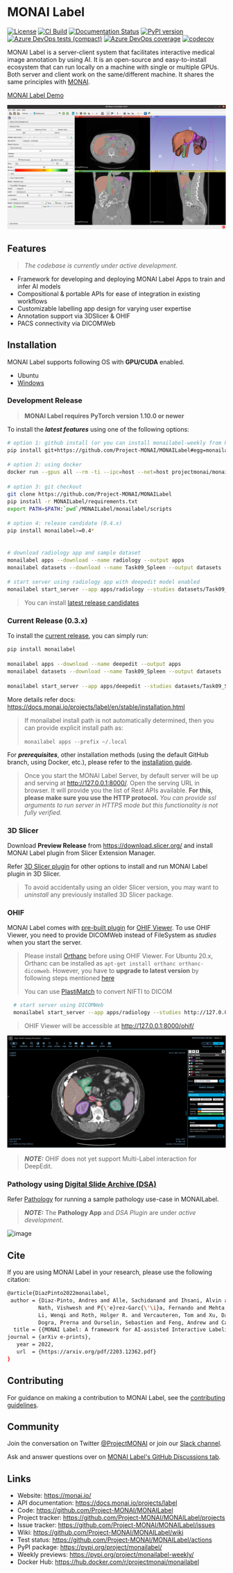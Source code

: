 # MONAI Label

[![License](https://img.shields.io/badge/license-Apache%202.0-green.svg)](https://opensource.org/licenses/Apache-2.0)
[![CI Build](https://github.com/Project-MONAI/MONAILabel/workflows/build/badge.svg?branch=main)](https://github.com/Project-MONAI/MONAILabel/commits/main)
[![Documentation Status](https://readthedocs.org/projects/monailabel/badge/?version=latest)](https://docs.monai.io/projects/label/en/latest/?badge=latest)
[![PyPI version](https://badge.fury.io/py/monailabel.svg)](https://badge.fury.io/py/monailabel)
[![Azure DevOps tests (compact)](https://img.shields.io/azure-devops/tests/projectmonai/monai-label/10?compact_message)](https://dev.azure.com/projectmonai/monai-label/_test/analytics?definitionId=10&contextType=build)
[![Azure DevOps coverage](https://img.shields.io/azure-devops/coverage/projectmonai/monai-label/10)](https://dev.azure.com/projectmonai/monai-label/_build?definitionId=10)
[![codecov](https://codecov.io/gh/Project-MONAI/MONAILabel/branch/main/graph/badge.svg)](https://codecov.io/gh/Project-MONAI/MONAILabel)

MONAI Label is a server-client system that facilitates interactive medical image annotation by using AI. It is an
open-source and easy-to-install ecosystem that can run locally on a machine with single or multiple GPUs. Both server
and client work on the same/different machine. It shares the same principles
with [MONAI](https://github.com/Project-MONAI).

[MONAI Label Demo](https://youtu.be/o8HipCgSZIw?t=1319)

![DEMO](https://raw.githubusercontent.com/Project-MONAI/MONAILabel/main/docs/images/demo.png)

## Features

> _The codebase is currently under active development._

- Framework for developing and deploying MONAI Label Apps to train and infer AI models
- Compositional & portable APIs for ease of integration in existing workflows
- Customizable labelling app design for varying user expertise
- Annotation support via 3DSlicer & OHIF
- PACS connectivity via DICOMWeb

## Installation

MONAI Label supports following OS with **GPU/CUDA** enabled.

- Ubuntu
- [Windows](https://docs.monai.io/projects/label/en/latest/installation.html#windows)

### Development Release

> **MONAI Label requires PyTorch version 1.10.0 or newer**

To install the _**latest features**_ using one of the following options:
```bash
# option 1: github install (or you can install monailabel-weekly from PyPI)
pip install git+https://github.com/Project-MONAI/MONAILabel#egg=monailabel

# option 2: using docker
docker run --gpus all --rm -ti --ipc=host --net=host projectmonai/monailabel:latest

# option 3: git checkout
git clone https://github.com/Project-MONAI/MONAILabel
pip install -r MONAILabel/requirements.txt
export PATH=$PATH:`pwd`/MONAILabel/monailabel/scripts

# option 4: release candidate (0.4.x)
pip install monailabel>=0.4*


# download radiology app and sample dataset
monailabel apps --download --name radiology --output apps
monailabel datasets --download --name Task09_Spleen --output datasets

# start server using radiology app with deepedit model enabled
monailabel start_server --app apps/radiology --studies datasets/Task09_Spleen/imagesTr --conf models deepedit
```

> You can install [latest release candidates](https://pypi.org/project/monailabel/#history)

### Current Release (0.3.x)

To install the [current release](https://pypi.org/project/monailabel/), you can simply run:

```bash
pip install monailabel

monailabel apps --download --name deepedit --output apps
monailabel datasets --download --name Task09_Spleen --output datasets

monailabel start_server --app apps/deepedit --studies datasets/Task09_Spleen/imagesTr
```

More details refer docs: https://docs.monai.io/projects/label/en/stable/installation.html



> If monailabel install path is not automatically determined, then you can provide explicit install path as:
>
> `monailabel apps --prefix ~/.local`

For **_prerequisites_**, other installation methods (using the default GitHub branch, using Docker, etc.), please refer
to the [installation guide](https://docs.monai.io/projects/label/en/latest/installation.html).

> Once you start the MONAI Label Server, by default server will be up and serving at http://127.0.0.1:8000/. Open the serving URL in browser. It will provide you the list of Rest APIs available. **For this, please make sure you use the HTTP protocol.** _You can provide ssl arguments to run server in HTTPS mode but this functionality is not fully verified._

### 3D Slicer

Download **Preview Release** from https://download.slicer.org/ and install MONAI Label plugin from Slicer Extension
Manager.

Refer [3D Slicer plugin](plugins/slicer) for other options to install and run MONAI Label plugin in 3D Slicer.
> To avoid accidentally using an older Slicer version, you may want to _uninstall_ any previously installed 3D Slicer package.

### OHIF

MONAI Label comes with [pre-built plugin](plugins/ohif) for [OHIF Viewer](https://github.com/OHIF/Viewers). To use OHIF
Viewer, you need to provide DICOMWeb instead of FileSystem as _studies_ when you start the server.
> Please install [Orthanc](https://www.orthanc-server.com/download.php) before using OHIF Viewer.
> For Ubuntu 20.x, Orthanc can be installed as `apt-get install orthanc orthanc-dicomweb`. However, you have to **upgrade to latest version** by following steps mentioned [here](https://book.orthanc-server.com/users/debian-packages.html#replacing-the-package-from-the-service-by-the-lsb-binaries)
>
> You can use [PlastiMatch](https://plastimatch.org/plastimatch.html#plastimatch-convert) to convert NIFTI to DICOM

```bash
  # start server using DICOMWeb
  monailabel start_server --app apps/radiology --studies http://127.0.0.1:8042/dicom-web
```

> OHIF Viewer will be accessible at http://127.0.0.1:8000/ohif/

![OHIF](https://raw.githubusercontent.com/Project-MONAI/MONAILabel/main/docs/images/ohif.png)

> **_NOTE:_** OHIF does not yet support Multi-Label interaction for DeepEdit.

### Pathology using [Digital Slide Archive (DSA)](https://digitalslidearchive.github.io/digital_slide_archive/)

Refer [Pathology](sample-apps/pathology) for running a sample pathology use-case in MONAILabel.
> **_NOTE:_** The **Pathology App** and *DSA Plugin* are under *active development*.

![image](https://user-images.githubusercontent.com/7339051/157100606-a281e038-5923-43a8-bb82-8fccae51fcff.png)

## Cite

If you are using MONAI Label in your research, please use the following citation:

  ```bash
@article{DiazPinto2022monailabel,
   author = {Diaz-Pinto, Andres and Alle, Sachidanand and Ihsani, Alvin and Asad, Muhammad and
            Nath, Vishwesh and P{\'e}rez-Garc{\'\i}a, Fernando and Mehta, Pritesh and
            Li, Wenqi and Roth, Holger R. and Vercauteren, Tom and Xu, Daguang and
            Dogra, Prerna and Ourselin, Sebastien and Feng, Andrew and Cardoso, M. Jorge},
    title = {{MONAI Label: A framework for AI-assisted Interactive Labeling of 3D Medical Images}},
  journal = {arXiv e-prints},
     year = 2022,
     url  = {https://arxiv.org/pdf/2203.12362.pdf}
}
  ```

## Contributing

For guidance on making a contribution to MONAI Label, see the [contributing guidelines](CONTRIBUTING.md).

## Community

Join the conversation on Twitter [@ProjectMONAI](https://twitter.com/ProjectMONAI) or join
our [Slack channel](https://projectmonai.slack.com/archives/C031QRE0M1C).

Ask and answer questions over
on [MONAI Label's GitHub Discussions tab](https://github.com/Project-MONAI/MONAILabel/discussions).

## Links

- Website: https://monai.io/
- API documentation: https://docs.monai.io/projects/label
- Code: https://github.com/Project-MONAI/MONAILabel
- Project tracker: https://github.com/Project-MONAI/MONAILabel/projects
- Issue tracker: https://github.com/Project-MONAI/MONAILabel/issues
- Wiki: https://github.com/Project-MONAI/MONAILabel/wiki
- Test status: https://github.com/Project-MONAI/MONAILabel/actions
- PyPI package: https://pypi.org/project/monailabel/
- Weekly previews: https://pypi.org/project/monailabel-weekly/
- Docker Hub: https://hub.docker.com/r/projectmonai/monailabel
